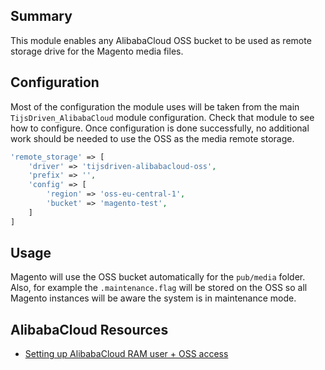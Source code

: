 ## Summary
This module enables any AlibabaCloud OSS bucket to be used as remote storage drive for the Magento media files.

## Configuration
Most of the configuration the module uses will be taken from the main `TijsDriven_AlibabaCloud` module configuration.
Check that module to see how to configure. Once configuration is done successfully, no additional work should be needed
to use the OSS as the media remote storage.
```php 
'remote_storage' => [
    'driver' => 'tijsdriven-alibabacloud-oss',
    'prefix' => '',
    'config' => [
        'region' => 'oss-eu-central-1',
        'bucket' => 'magento-test',
    ]
]
```

## Usage
Magento will use the OSS bucket automatically for the `pub/media` folder. Also, for example the 
`.maintenance.flag` will be stored on the OSS so all Magento instances will be aware the system 
is in maintenance mode. 

## AlibabaCloud Resources
- [Setting up AlibabaCloud RAM user + OSS access](https://www.alibabacloud.com/help/en/oss/developer-reference/authorize-access-2#section-8rj-9sk-q7r) 
